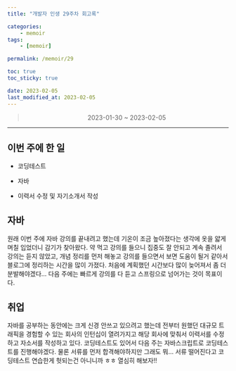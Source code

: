 ```yaml
---
title: "개발자 인생 29주차 회고록"

categories:
    - memoir
tags:
    - [memoir]

permalink: /memoir/29

toc: true
toc_sticky: true

date: 2023-02-05
last_modified_at: 2023-02-05
---
```


> <center> 2023-01-30 ~ 2023-02-05 </center>

---

## 이번 주에 한 일 

- 코딩테스트

- 자바

- 이력서 수정 및 자기소개서 작성

## 자바

원래 이번 주에 자바 강의를 끝내려고 했는데 기온이 조금 높아졌다는 생각에 옷을 얇게 며칠 입었더니 감기가 찾아왔다. 약 먹고 강의를 들으니 집중도 잘 안되고 계속 졸려서 강의는 듣지 않았고, 개념 정리를 먼저 해놓고 강의를 들으면서 보면 도움이 될거 같아서 블로그에 정리하는 시간을 많이 가졌다. 처음에 계획했던 시간보다 많이 늦어져서 좀 더 분발해야겠다... 다음 주에는 빠르게 강의를 다 듣고 스프링으로 넘어가는 것이 목표이다.

## 취업

자바를 공부하는 동안에는 크게 신경 안쓰고 있으려고 했는데 전부터 원했던 대규모 트래픽을 경험할 수 있는 회사의 인턴십이 열려가지고 해당 회사에 맞춰서 이력서를 수정하고 자소서를 작성하고 있다. 코딩테스트도 있어서 다음 주는 자바스크립트로 코딩테스트를 진행해야겠다. 물론 서류를 먼저 합격해야하지만 그래도 뭐... 서류 떨어진다고 코딩테스트 연습한게 헛되는건 아니니까 ㅎㅎ 열심히 해보자!!